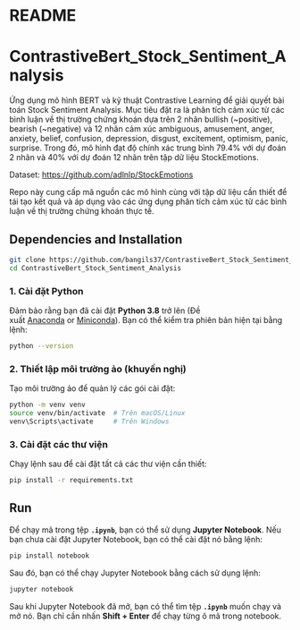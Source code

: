 # README

# **ContrastiveBert_Stock_Sentiment_Analysis**

Ứng dụng mô hình BERT và kỹ thuật Contrastive Learning để giải quyết bài toán Stock Sentiment Analysis. Mục tiêu đặt ra là phân tích cảm xúc từ các bình luận về thị trường chứng khoán dựa trên 2 nhãn bullish (~positive), bearish (~negative) và 12 nhãn cảm xúc ambiguous, amusement, anger, anxiety, belief, confusion, depression, disgust, excitement, optimism, panic, surprise. Trong đó, mô hình đạt độ chính xác trung bình 79.4% với dự đoán 2 nhãn và 40% với dự đoán 12 nhãn trên tập dữ liệu StockEmotions.

Dataset: https://github.com/adlnlp/StockEmotions

Repo này cung cấp mã nguồn các mô hình cùng với tập dữ liệu cần thiết để tái tạo kết quả và áp dụng vào các ứng dụng phân tích cảm xúc từ các bình luận về thị trường chứng khoán thực tế.

## **Dependencies and Installation**

```bash
git clone https://github.com/bangils37/ContrastiveBert_Stock_Sentiment_Analysis
cd ContrastiveBert_Stock_Sentiment_Analysis
```

### 1. Cài đặt Python

Đảm bảo rằng bạn đã cài đặt **Python 3.8** trở lên (Đề xuất [Anaconda](https://www.anaconda.com/download/#linux) or [Miniconda](https://docs.conda.io/en/latest/miniconda.html)). Bạn có thể kiểm tra phiên bản hiện tại bằng lệnh:

```bash
python --version
```

### 2. Thiết lập môi trường ảo (khuyến nghị)

Tạo môi trường ảo để quản lý các gói cài đặt:

```bash
python -m venv venv
source venv/bin/activate  # Trên macOS/Linux
venv\Scripts\activate     # Trên Windows
```

### 3. Cài đặt các thư viện

Chạy lệnh sau để cài đặt tất cả các thư viện cần thiết:

```bash
pip install -r requirements.txt
```

## Run

Để chạy mã trong tệp **`.ipynb`**, bạn có thể sử dụng **Jupyter Notebook**. Nếu bạn chưa cài đặt Jupyter Notebook, bạn có thể cài đặt nó bằng lệnh:

```bash
pip install notebook
```

Sau đó, bạn có thể chạy Jupyter Notebook bằng cách sử dụng lệnh:

```bash
jupyter notebook
```

Sau khi Jupyter Notebook đã mở, bạn có thể tìm tệp **`.ipynb`** muốn chạy và mở nó. Bạn chỉ cần nhấn **Shift + Enter** để chạy từng ô mã trong notebook.
